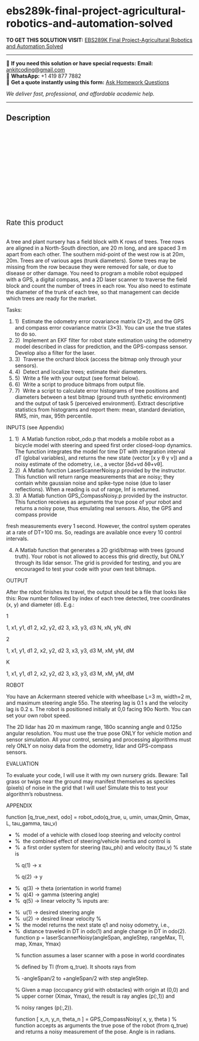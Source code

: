 # ebs289k-final-project-agricultural-robotics-and-automation-solved
**TO GET THIS SOLUTION VISIT:** [EBS289K Final Project-Agricultural Robotics and Automation Solved](https://www.ankitcodinghub.com/product/ebs289k-final-project-agricultural-robotics-and-automation-solved/)


---

📩 **If you need this solution or have special requests:** **Email:** ankitcoding@gmail.com  
📱 **WhatsApp:** +1 419 877 7882  
📄 **Get a quote instantly using this form:** [Ask Homework Questions](https://www.ankitcodinghub.com/services/ask-homework-questions/)

*We deliver fast, professional, and affordable academic help.*

---

<h2>Description</h2>



<div class="kk-star-ratings kksr-auto kksr-align-center kksr-valign-top" data-payload="{&quot;align&quot;:&quot;center&quot;,&quot;id&quot;:&quot;90977&quot;,&quot;slug&quot;:&quot;default&quot;,&quot;valign&quot;:&quot;top&quot;,&quot;ignore&quot;:&quot;&quot;,&quot;reference&quot;:&quot;auto&quot;,&quot;class&quot;:&quot;&quot;,&quot;count&quot;:&quot;0&quot;,&quot;legendonly&quot;:&quot;&quot;,&quot;readonly&quot;:&quot;&quot;,&quot;score&quot;:&quot;0&quot;,&quot;starsonly&quot;:&quot;&quot;,&quot;best&quot;:&quot;5&quot;,&quot;gap&quot;:&quot;4&quot;,&quot;greet&quot;:&quot;Rate this product&quot;,&quot;legend&quot;:&quot;0\/5 - (0 votes)&quot;,&quot;size&quot;:&quot;24&quot;,&quot;title&quot;:&quot;EBS289K Final Project-Agricultural Robotics and Automation Solved&quot;,&quot;width&quot;:&quot;0&quot;,&quot;_legend&quot;:&quot;{score}\/{best} - ({count} {votes})&quot;,&quot;font_factor&quot;:&quot;1.25&quot;}">

<div class="kksr-stars">

<div class="kksr-stars-inactive">
            <div class="kksr-star" data-star="1" style="padding-right: 4px">


<div class="kksr-icon" style="width: 24px; height: 24px;"></div>
        </div>
            <div class="kksr-star" data-star="2" style="padding-right: 4px">


<div class="kksr-icon" style="width: 24px; height: 24px;"></div>
        </div>
            <div class="kksr-star" data-star="3" style="padding-right: 4px">


<div class="kksr-icon" style="width: 24px; height: 24px;"></div>
        </div>
            <div class="kksr-star" data-star="4" style="padding-right: 4px">


<div class="kksr-icon" style="width: 24px; height: 24px;"></div>
        </div>
            <div class="kksr-star" data-star="5" style="padding-right: 4px">


<div class="kksr-icon" style="width: 24px; height: 24px;"></div>
        </div>
    </div>

<div class="kksr-stars-active" style="width: 0px;">
            <div class="kksr-star" style="padding-right: 4px">


<div class="kksr-icon" style="width: 24px; height: 24px;"></div>
        </div>
            <div class="kksr-star" style="padding-right: 4px">


<div class="kksr-icon" style="width: 24px; height: 24px;"></div>
        </div>
            <div class="kksr-star" style="padding-right: 4px">


<div class="kksr-icon" style="width: 24px; height: 24px;"></div>
        </div>
            <div class="kksr-star" style="padding-right: 4px">


<div class="kksr-icon" style="width: 24px; height: 24px;"></div>
        </div>
            <div class="kksr-star" style="padding-right: 4px">


<div class="kksr-icon" style="width: 24px; height: 24px;"></div>
        </div>
    </div>
</div>


<div class="kksr-legend" style="font-size: 19.2px;">
            <span class="kksr-muted">Rate this product</span>
    </div>
    </div>
<div class="page" title="Page 1">
<div class="layoutArea">
<div class="column">
&nbsp;

A tree and plant nursery has a field block with K rows of trees. Tree rows are aligned in a North-South direction, are 20 m long, and are spaced 3 m apart from each other. The southern mid-point of the west row is at 20m, 20m. Trees are of various ages (trunk diameters). Some trees may be missing from the row because they were removed for sale, or due to disease or other damage. You need to program a mobile robot equipped with a GPS, a digital compass, and a 2D laser scanner to traverse the field block and count the number of trees in each row. You also need to estimate the diameter of the trunk of each tree, so that management can decide which trees are ready for the market.

Tasks:

<ol>
<li>1) &nbsp;Estimate the odometry error covariance matrix (2×2), and the GPS and compass error covariance matrix (3×3). You can use the true states to do so.</li>
<li>2) &nbsp;Implement an EKF filter for robot state estimation using the odometry model described in class for prediction, and the GPS-compass sensor. Develop also a filter for the laser.</li>
<li>3) &nbsp;Traverse the orchard block (access the bitmap only through your sensors).</li>
<li>4) &nbsp;Detect and localize trees; estimate their diameters.</li>
<li>5) &nbsp;Write a file with your output (see format below).</li>
<li>6) &nbsp;Write a script to produce bitmaps from output file.</li>
<li>7) &nbsp;Write a script to calculate error histograms of tree positions and diameters between a test bitmap (ground truth synthetic environment) and the output of task 5 (perceived environment). Extract descriptive statistics from histograms and report them: mean, standard deviation, RMS, min, max, 95th percentile.</li>
</ol>
INPUTS (see Appendix)

<ol>
<li>1) &nbsp;A Matlab function robot_odo.p that models a mobile robot as a bicycle model with steering and speed first order closed-loop dynamics. The function integrates the model for time DT with integration interval dT (global variables), and returns the new state (vector [x y θ γ v]) and a noisy estimate of the odometry, i.e., a vector [δd+vd δθ+vθ].</li>
<li>2) &nbsp;A Matlab function LaserScannerNoisy.p provided by the instructor. This function will return range measurements that are noisy; they contain white gaussian noise and spike-type noise (due to laser reflections). When a reading is out of range, Inf is returned.</li>
<li>3) &nbsp;A Matlab function GPS_CompassNoisy.p provided by the instructor. This function receives as arguments the true pose of your robot and returns a noisy pose, thus emulating real sensors. Also, the GPS and compass provide</li>
</ol>
</div>
</div>
</div>
<div class="page" title="Page 2">
<div class="layoutArea">
<div class="column">
fresh measurements every 1 second. However, the control system operates at a rate of DT=100 ms. So, readings are available once every 10 control intervals.

4) A Matlab function that generates a 2D grid/bitmap with trees (ground truth). Your robot is not allowed to access this grid directly, but ONLY through its lidar sensor. The grid is provided for testing, and you are encouraged to test your code with your own test bitmaps.

OUTPUT

After the robot finishes its travel, the output should be a file that looks like this: Row number followed by index of each tree detected, tree coordinates (x, y) and diameter (d). E.g.:

1

1, x1, y1, d1 2, x2, y2, d2 3, x3, y3, d3 N, xN, yN, dN

2

1, x1, y1, d1 2, x2, y2, d2 3, x3, y3, d3 M, xM, yM, dM

K

1, x1, y1, d1 2, x2, y2, d2 3, x3, y3, d3 M, xM, yM, dM

ROBOT

You have an Ackermann steered vehicle with wheelbase L=3 m, width=2 m, and maximum steering angle 55o. The steering lag is 0.1 s and the velocity lag is 0.2 s. The robot is positioned initially at 0,0 facing 90o North. You can set your own robot speed.

The 2D lidar has 20 m maximum range, 180o scanning angle and 0.125o angular resolution. You must use the true pose ONLY for vehicle motion and sensor simulation. All your control, sensing and processing algorithms must rely ONLY on noisy data from the odometry, lidar and GPS-compass sensors.

EVALUATION

To evaluate your code, I will use it with my own nursery grids. Beware: Tall grass or twigs near the ground may manifest themselves as speckles (pixels) of noise in the grid that I will use! Simulate this to test your algorithm’s robustness.

</div>
</div>
</div>
<div class="page" title="Page 3">
<div class="layoutArea">
<div class="column">
APPENDIX

function [q_true_next, odo] = robot_odo(q_true, u, umin, umax,Qmin, Qmax, L, tau_gamma, tau_v)

<ul>
<li>% &nbsp;model of a vehicle with closed loop steering and velocity control</li>
<li>% &nbsp;the combined effect of steering/vehicle inertia and control is</li>
<li>% &nbsp;a first order system for steering (tau_phi) and velocity (tau_v) % state is

% q(1) -&gt; x

% q(2) -&gt; y</li>
</ul>
<ul>
<li>% &nbsp;q(3) -&gt; theta (orientation in world frame)</li>
<li>% &nbsp;q(4) -&gt; gamma (steering angle)</li>
<li>% &nbsp;q(5) -&gt; linear velocity
% inputs are:
</li>
</ul>
<ul>
<li>% &nbsp;u(1) -&gt; desired steering angle</li>
<li>% &nbsp;u(2) -&gt; desired linear velocity %</li>
<li>% &nbsp;the model returns the next state q1 and noisy odometry, i.e.,</li>
<li>% &nbsp;distance traveled in DT in odo(1) and angle change in DT in odo(2).
function p = laserScannerNoisy(angleSpan, angleStep, rangeMax, Tl, map, Xmax, Ymax)

% function assumes a laser scanner with a pose in world coordinates

% defined by Tl (from q_true). It shoots rays from

% -angleSpan/2 to +angleSpan/2 with step angleStep.

% Given a map (occupancy grid with obstacles) with origin at (0,0) and % upper corner (Xmax, Ymax), the result is ray angles (p(:,1)) and

% noisy ranges (p(:,2)).

function [ x_n, y_n, theta_n ] = GPS_CompassNoisy( x, y, theta ) % function accepts as arguments the true pose of the robot (from q_true) and returns a noisy measurement of the pose. Angle is in radians.
</li>
</ul>
</div>
</div>
</div>

